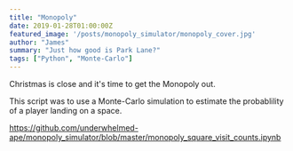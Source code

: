 ```yaml
---
title: "Monopoly"
date: 2019-01-28T01:00:00Z
featured_image: '/posts/monopoly_simulator/monopoly_cover.jpg'
author: "James"
summary: "Just how good is Park Lane?"
tags: ["Python", "Monte-Carlo"]
---
```


Christmas is close and it's time to get the Monopoly out.

This script was to use a Monte-Carlo simulation to estimate the probablility of a player landing on a space. 

https://github.com/underwhelmed-ape/monopoly_simulator/blob/master/monopoly_square_visit_counts.ipynb